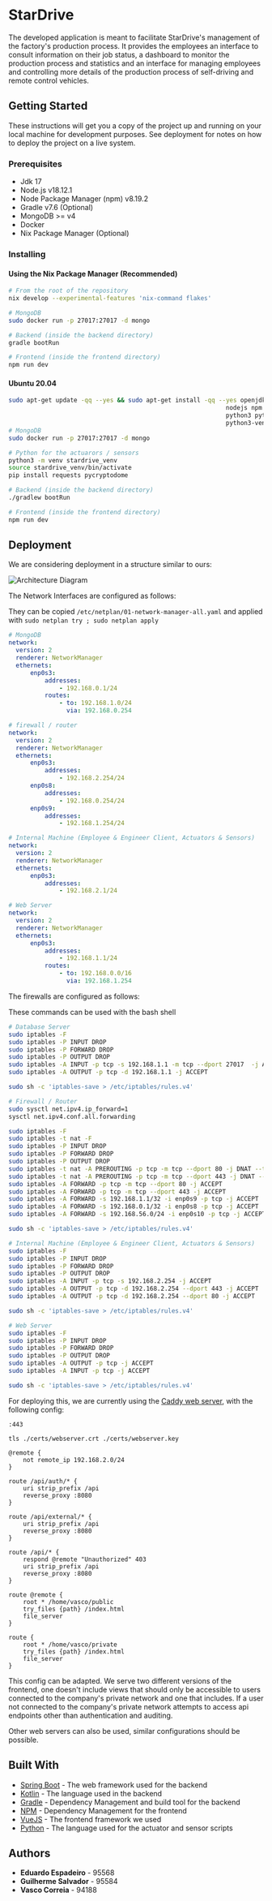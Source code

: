 # StarDrive

The developed application is meant to facilitate StarDrive's management of the factory's production process. It provides the employees an interface to consult information on their job status, a dashboard to monitor the production process and statistics and an interface for managing employees and controlling more details of the production process of self-driving and remote control vehicles.

## Getting Started

These instructions will get you a copy of the project up and running on your local machine for development purposes. See deployment for notes on how to deploy the project on a live system.

### Prerequisites
- Jdk 17
- Node.js v18.12.1
- Node Package Manager (npm) v8.19.2
- Gradle v7.6 (Optional)
- MongoDB >= v4
- Docker
- Nix Package Manager (Optional)

### Installing

#### Using the Nix Package Manager (Recommended)

```sh
# From the root of the repository
nix develop --experimental-features 'nix-command flakes'

# MongoDB
sudo docker run -p 27017:27017 -d mongo

# Backend (inside the backend directory)
gradle bootRun

# Frontend (inside the frontend directory)
npm run dev
```

#### Ubuntu 20.04

```sh
sudo apt-get update -qq --yes && sudo apt-get install -qq --yes openjdk-17-jdk \
                                                            nodejs npm gradle \
                                                            python3 python3-pip \
                                                            python3-venv
# MongoDB
sudo docker run -p 27017:27017 -d mongo

# Python for the actuarors / sensors
python3 -m venv stardrive_venv
source stardrive_venv/bin/activate
pip install requests pycryptodome

# Backend (inside the backend directory)
./gradlew bootRun

# Frontend (inside the frontend directory)
npm run dev
```

## Deployment

We are considering deployment in a structure similar to ours:

![Architecture Diagram](Esquema.png)

The Network Interfaces are configured as follows:

They can be copied `/etc/netplan/01-network-manager-all.yaml` and applied with `sudo netplan try ; sudo netplan apply`
```yaml
# MongoDB
network:
  version: 2
  renderer: NetworkManager
  ethernets:
      enp0s3:
          addresses:
              - 192.168.0.1/24
          routes:
              - to: 192.168.1.0/24
                via: 192.168.0.254
```

```yaml
# firewall / router
network:
  version: 2
  renderer: NetworkManager
  ethernets:
      enp0s3:
          addresses:
              - 192.168.2.254/24
      enp0s8:
          addresses:
              - 192.168.0.254/24
      enp0s9:
          addresses:
              - 192.168.1.254/24
```

```yaml
# Internal Machine (Employee & Engineer Client, Actuators & Sensors)
network:
  version: 2
  renderer: NetworkManager
  ethernets:
      enp0s3:
          addresses:
              - 192.168.2.1/24
```

```yaml
# Web Server
network:
  version: 2
  renderer: NetworkManager
  ethernets:
      enp0s3:
          addresses:
              - 192.168.1.1/24
          routes:
              - to: 192.168.0.0/16
                via: 192.168.1.254
```

The firewalls are configured as follows:

These commands can be used with the bash shell
```sh
# Database Server
sudo iptables -F
sudo iptables -P INPUT DROP
sudo iptables -P FORWARD DROP
sudo iptables -P OUTPUT DROP
sudo iptables -A INPUT -p tcp -s 192.168.1.1 -m tcp --dport 27017  -j ACCEPT
sudo iptables -A OUTPUT -p tcp -d 192.168.1.1 -j ACCEPT

sudo sh -c 'iptables-save > /etc/iptables/rules.v4'
```

```sh
# Firewall / Router
sudo sysctl net.ipv4.ip_forward=1
sysctl net.ipv4.conf.all.forwarding

sudo iptables -F
sudo iptables -t nat -F
sudo iptables -P INPUT DROP
sudo iptables -P FORWARD DROP
sudo iptables -P OUTPUT DROP
sudo iptables -t nat -A PREROUTING -p tcp -m tcp --dport 80 -j DNAT --to-destination 192.168.1.1:443
sudo iptables -t nat -A PREROUTING -p tcp -m tcp --dport 443 -j DNAT --to-destination 192.168.1.1
sudo iptables -A FORWARD -p tcp -m tcp --dport 80 -j ACCEPT
sudo iptables -A FORWARD -p tcp -m tcp --dport 443 -j ACCEPT
sudo iptables -A FORWARD -s 192.168.1.1/32 -i enp0s9 -p tcp -j ACCEPT
sudo iptables -A FORWARD -s 192.168.0.1/32 -i enp0s8 -p tcp -j ACCEPT
sudo iptables -A FORWARD -s 192.168.56.0/24 -i enp0s10 -p tcp -j ACCEPT

sudo sh -c 'iptables-save > /etc/iptables/rules.v4'
```

```sh
# Internal Machine (Employee & Engineer Client, Actuators & Sensors)
sudo iptables -F
sudo iptables -P INPUT DROP
sudo iptables -P FORWARD DROP
sudo iptables -P OUTPUT DROP
sudo iptables -A INPUT -p tcp -s 192.168.2.254 -j ACCEPT
sudo iptables -A OUTPUT -p tcp -d 192.168.2.254 --dport 443 -j ACCEPT
sudo iptables -A OUTPUT -p tcp -d 192.168.2.254 --dport 80 -j ACCEPT

sudo sh -c 'iptables-save > /etc/iptables/rules.v4'
```

```sh
# Web Server
sudo iptables -F
sudo iptables -P INPUT DROP
sudo iptables -P FORWARD DROP
sudo iptables -P OUTPUT DROP
sudo iptables -A OUTPUT -p tcp -j ACCEPT
sudo iptables -A INPUT -p tcp -j ACCEPT

sudo sh -c 'iptables-save > /etc/iptables/rules.v4'
```

For deploying this, we are currently using the [Caddy web server](https://caddyserver.com/), with the following config:

```
:443

tls ./certs/webserver.crt ./certs/webserver.key

@remote {
    not remote_ip 192.168.2.0/24
}

route /api/auth/* {
    uri strip_prefix /api
    reverse_proxy :8080
}

route /api/external/* {
    uri strip_prefix /api
    reverse_proxy :8080
}

route /api/* {
    respond @remote "Unauthorized" 403
    uri strip_prefix /api
    reverse_proxy :8080
}

route @remote {
    root * /home/vasco/public
    try_files {path} /index.html
    file_server
}

route {
    root * /home/vasco/private
    try_files {path} /index.html
    file_server
}
```

This config can be adapted. We serve two different versions of the frontend, one doesn't include views that should only be accessible to users connected to the company's private network and one that includes. If a user not connected to the company's private network attempts to access api endpoints other than authentication and auditing.

Other web servers can also be used, similar configurations should be possible.

## Built With

* [Spring Boot](https://spring.io/projects/spring-boot) - The web framework used for the backend
* [Kotlin](https://kotlinlang.org/) - The language used in the backend
* [Gradle](https://gradle.org/) - Dependency Management and build tool for the backend
* [NPM](https://www.npmjs.com/) - Dependency Management for the frontend
* [VueJS](https://vuejs.org/) - The frontend framework we used
* [Python](https://www.python.org/) - The language used for the actuator and sensor scripts

## Authors

* **Eduardo Espadeiro** - 95568
* **Guilherme Salvador** - 95584
* **Vasco Correia** - 94188
